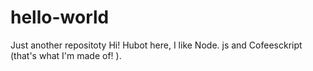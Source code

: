 # hello-world
Just another repositoty
Hi!
Hubot here, I like Node. js and Cofeesckript (that's what I'm made of! ). 
